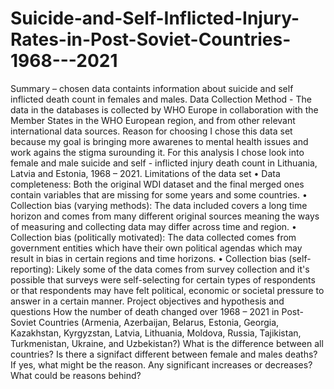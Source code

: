 # Suicide-and-Self-Inflicted-Injury-Rates-in-Post-Soviet-Countries-1968---2021
Summary – chosen data containts information about suicide and self inflicted death count in females and males.
Data Collection Method - The data in the databases is collected by WHO Europe in collaboration with the Member States in the WHO European region, and from other relevant international data sources. 
Reason for choosing
I chose this data set because my goal is bringing more awarenes to mental health issues and work agains the stigma surounding it. For this analysis I chose look into female and male suicide and self - inflicted injury death count in Lithuania, Latvia and Estonia, 1968 – 2021.
Limitations of the data set
•	Data completeness: Both the original WDI dataset and the final merged ones contain variables that are missing for some years and some countries.
•	Collection bias (varying methods): The data included covers a long time horizon and comes from many different original sources meaning the ways of measuring and collecting data may differ across time and region. 
•	Collection bias (politically motivated): The data collected comes from government entities which have their own political agendas which may result in bias in certain regions and time horizons. 
•	Collection bias (self-reporting): Likely some of the data comes from survey collection and it's possible that surveys were self-selecting for certain types of respondents or that respondents may have felt political, economic or societal pressure to answer in a certain manner. 
Project objectives and hypothesis and questions
How the number of death changed over 1968 – 2021 in Post-Soviet Countries (Armenia, Azerbaijan, Belarus, Estonia, Georgia, Kazakhstan, Kyrgyzstan, Latvia, Lithuania, Moldova, Russia, Tajikistan, Turkmenistan, Ukraine, and Uzbekistan?)
What is the difference between all countries? 
Is there a signifact different between female and males deaths? If yes, what might be the reason.
Any significant increases or decreases? What could be reasons behind? 
